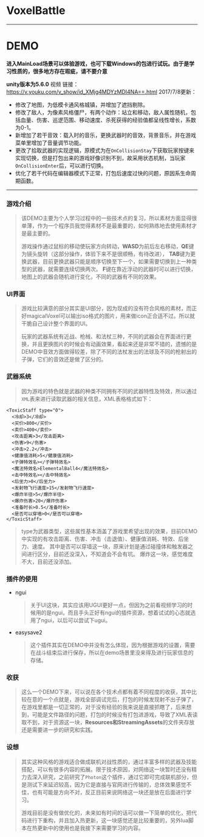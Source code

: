 # VoxelBattle
-------------------------
DEMO
===
**进入MainLoad场景可以体验游戏，也可下载Windows的包进行试玩。由于是学习性质的，很多地方存在瑕疵，请不要介意**

**unity版本为5.6.0**
视频 链接：https://v.youku.com/v_show/id_XMjg4MDYzMDI4NA==.html
2017/7/8更新：

- 修改了地图，为低模卡通风格城镇，并增加了遮挡剔除。
- 修改了敌人，为像素风格僵尸，有两个动作：站立和移动，敌人属性随机，包括血量、伤害、巡逻范围、移动速度、杀死获得的经验值都呈线性增长，系数为0-1。
- 新增加了若干音效：载入时的音乐，更换武器时的音效，背景音乐，并在游戏菜单里增加了音量调节功能。
- 更改了拾取武器的实现逻辑，原模式为在`OnCollisionStay`下获取玩家按键来实现切换，但是打包出来的游戏好像识别不到，故采用状态机制，当玩家`OnCollisionEnter`后，可以进行切换。
- 优化了若干代码在编辑器模式下正常，打包后速度过快的问题，原因系生命周期函数。



---
### 游戏介绍 ###
> 该DEMO主要为个人学习过程中的一些技术点的复习，所以素材方面显得很单薄，作为一个程序员我觉得素材不是最重要的，如何熟练地去使用素材才是最主要的。
>  
>  游戏操作通过鼠标的移动使玩家方向转动，**WASD**为前后左右移动，**QE**键为镜头旋转（这部分操作，体验下来不是很顺畅，有待改进），
>  **TAB**键为更换武器，目前更换武器只能是顺序切换至下一个，如果需要切换到上一种类型的武器，就需要连续切换两次。
>**F**键在靠近浮动的武器时可以进行切换，地图上的武器会随机进行变化，不同的武器有不同的效果。

### UI界面 ###
>游戏比较满意的部分其实是UI部分，因为现成的没有符合风格的素材，而正好magicalVoxel可以输出iso格式的图片，用来做icon正合适不过。所以就干脆自己设计整个界面的UI。
>
>玩家的武器系统有近战、枪械、和法杖三种，不同的武器会在界面进行更换，并且更换图片的时候会有动画效果，看起来还是非常不错的，遗憾的是DEMO中音效方面做得较差，除了不同的法杖发出的法球及不同的枪射出的子弹，它们的音效还是做了区分的。
>
### 武器系统 ###
>因为游戏的特色就是武器的种类不同拥有不同的武器特性及特效，所以通过`XML`表来进行读取武器的相关信息，XML表格格式如下：



    <ToxicStaff type="0">
      <冷却>3</冷却>
      <买价>800</买价>
      <卖价>400</卖价>
      <攻击距离>3</攻击距离>
      <伤害>9</伤害>
      <冲击>2.2</冲击>
      <健康值消耗>5</健康值消耗>
      <子弹特效名></子弹特效名>
      <魔法特效名>ElementalBall4</魔法特效名>
      <击中特效名></击中特效名>
      <后坐力>0</后坐力>
      <发射物飞行速度>15</发射物飞行速度>
      <爆炸半径>5</爆炸半径>
      <爆炸伤害>20</爆炸伤害>
      <准备时长>0.5</准备时长>
      <是否可以穿墙>0</是否可以穿墙>
    </ToxicStaff>

>type为武器类型，这些属性基本涵盖了游戏里希望出现的效果，目前DEMO中实现的有攻击距离、伤害、冲击（击退值）、健康值消耗、特效、后坐力、速度。
>其中是否可以穿墙这一块，原来计划是通过碰撞体和触发器之间进行区分，目前还没深入，不知道会不会有坑。
>爆炸这一块，感觉难度不大，目前还没添加。
### 插件的使用 ###
- ngui
	>关于UI这块，其实应该用UGUI更好一点，但因为之前看视频学习的时候用的是ngui，而且手头正好有ngui的插件资源，想着试试的心态就选用了ngui，以后可以尝试下ugui。
- easysave2
	>这个插件其实在DEMO中并没有怎么体现，因为根据游戏的设置，需要在战斗结束后进行保存，所以在demo场景里没来得及进行玩家信息的存储。
	
### 收获 ###
>这么一个DEMO下来，可以说在各个技术点都有着不同程度的收获，其中比较在意的一个点就是，游戏全部调试完后，打包的时候发现射不出子弹了，在游戏里都是一切正常的，对于没有经验的我来说是直接抓瞎了，后来想到，可能是文件路径的问题，打包的时候没有打包进游戏，导致了XML表读取不到，对于资源这一块，**Resources和StreamingAssets**的文件夹存放还是需要进一步的研究和实践。
>
### 设想 ###
>其实这种风格的游戏适合做成联机对战性质的，通过丰富多样的武器及技能搭配，可以有很多内容的拓展。限于技术原因，对网络这一块暂时还没有精力去深入研究，之前研究了`Photon`这个插件，通过它即可完成联机部分，但是测试下来延迟较高，因为它是直接与官网进行传输的，总体效果感觉不佳，也有可能是方向不对，反正目前来说网络这一块还是放在后面进行学习。
>
>游戏目前是没有做优化的，未来如有时间的话可以做一下简单的优化，把代码进行下重构，并且加入热更新，这一块感觉还是比较重要的，另外lua脚本在热更新中的使用也是我接下来需要学习的内容。
